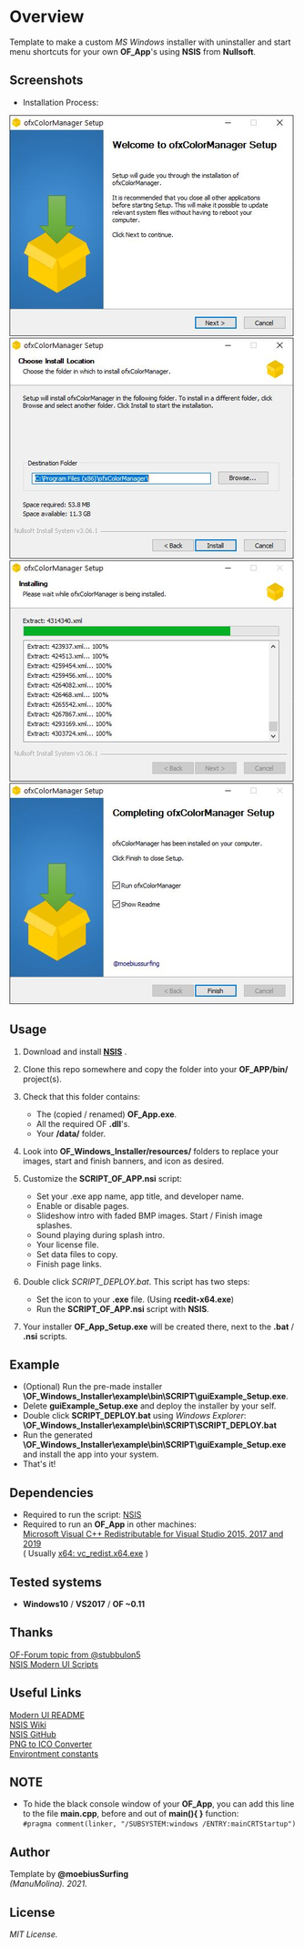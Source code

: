 # Overview
Template to make a custom _MS Windows_ installer with uninstaller and start menu shortcuts for your own **OF_App**'s using **NSIS** from **Nullsoft**.

## Screenshots
* Installation Process:  

![image](/docs/readme_images/Capture1.JPG?raw=true "image")
![image](/docs/readme_images/Capture2.JPG?raw=true "image")
![image](/docs/readme_images/Capture3.JPG?raw=true "image")
![image](/docs/readme_images/Capture4.JPG?raw=true "image")

## Usage
1. Download and install [**NSIS**](https://nsis.sourceforge.io/Main_Page) .
2. Clone this repo somewhere and copy the folder into your **OF_APP/bin/** project(s). 
3. Check that this folder contains:  
    * The (copied / renamed) **OF_App.exe**.
    * All the required OF **.dll**'s.
    * Your **/data/** folder.
5. Look into **OF_Windows_Installer/resources/** folders to replace your images, start and finish banners, and icon as desired.

7. Customize the **SCRIPT_OF_APP.nsi** script:  
   * Set your .exe app name, app title, and developer name. 
   * Enable or disable pages.
   * Slideshow intro with faded BMP images. Start / Finish image splashes.
   * Sound playing during splash intro.
   * Your license file.
   * Set data files to copy.
   * Finish page links.

7. Double click *SCRIPT_DEPLOY.bat*. This script has two steps:  
    * Set the icon to your **.exe** file. (Using **rcedit-x64.exe**)  
    * Run the **SCRIPT_OF_APP.nsi** script with **NSIS**.

8. Your installer **OF_App_Setup.exe** will be created there, next to the **.bat** / **.nsi** scripts.

## Example
   * (Optional) Run the pre-made installer **\OF_Windows_Installer\example\bin\SCRIPT\guiExample_Setup.exe**.
   * Delete **guiExample_Setup.exe** and deploy the installer by your self.
   * Double click **SCRIPT_DEPLOY.bat** using *Windows Explorer*:  
     **\OF_Windows_Installer\example\bin\SCRIPT\SCRIPT_DEPLOY.bat**
   * Run the generated **\OF_Windows_Installer\example\bin\SCRIPT\guiExample_Setup.exe** and install the app into your system.  
   * That's it!

## Dependencies
* Required to run the script: [NSIS](https://nsis.sourceforge.io/Main_Page)  
* Required to run an **OF_App** in other machines:  
[Microsoft Visual C++ Redistributable for Visual Studio 2015, 2017 and 2019](https://support.microsoft.com/en-us/topic/the-latest-supported-visual-c-downloads-2647da03-1eea-4433-9aff-95f26a218cc0)  
( Usually [x64: vc_redist.x64.exe](https://aka.ms/vs/16/release/vc_redist.x64.exe) )
 
## Tested systems
- **Windows10** / **VS2017** / **OF ~0.11**

## Thanks
[OF-Forum topic from @stubbulon5](https://forum.openframeworks.cc/t/deploying-and-creating-installers-for-windows-and-macos/36887/4)  
[NSIS Modern UI Scripts](https://github.com/AnonymerNiklasistanonym/NsiWindowsInstallerExamples)  

## Useful Links
[Modern UI README](https://nsis.sourceforge.io/Docs/Modern%20UI%202/Readme.html)  
[NSIS Wiki](https://en.wikipedia.org/wiki/Nullsoft_Scriptable_Install_System)  
[NSIS GitHub](https://github.com/kichik/nsis)  
[PNG to ICO Converter](https://icoconvert.com/)  
[Environtment constants](https://stackoverflow.com/questions/9087538/is-programfiles-a-constant-declared-in-nsis-or-is-it-the-environment-variable-r/44380394#44380394)  

## NOTE
* To hide the black console window of your **OF_App**, you can add this line to the file **main.cpp**, before and out of **main(){ }** function:  
```#pragma comment(linker, "/SUBSYSTEM:windows /ENTRY:mainCRTStartup")``` 

## Author
Template by **@moebiusSurfing**  
*(ManuMolina). 2021.*

## License
*MIT License.*
